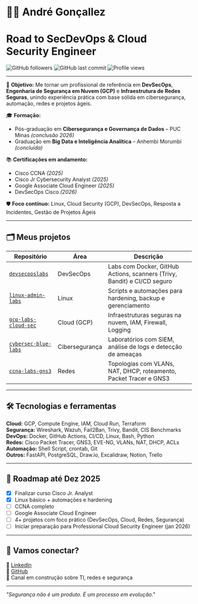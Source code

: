 # 👨‍💻 André Gonçallez 
# Road to SecDevOps & Cloud Security Engineer

![GitHub followers](https://img.shields.io/github/followers/AndreGoncallez?style=social)
![GitHub last commit](https://img.shields.io/github/last-commit/AndreGoncallez?label=Último%20commit)
![Profile views](https://komarev.com/ghpvc/?username=AndreGoncallez)

---

🎯 **Objetivo:** Me tornar um profissional de referência em **DevSecOps**, **Engenharia de Segurança em Nuvem (GCP)** e **Infraestrutura de Redes Seguras**, unindo experiência prática com base sólida em cibersegurança, automação, redes e projetos ágeis.

🎓 **Formação:**
- Pós-graduação em **Cibersegurança e Governança de Dados** – PUC Minas *(conclusão 2026)*
- Graduação em **Big Data e Inteligência Analítica** – Anhembi Morumbi *(concluída)*

📚 **Certificações em andamento:**
- Cisco CCNA *(2025)*
- Cisco Jr Cybersecurity Analyst *(2025)*
- Google Associate Cloud Engineer *(2025)*
- DevSecOps Cisco *(2026)*

🛡️ **Foco contínuo:** Linux, Cloud Security (GCP), DevSecOps, Resposta a Incidentes, Gestão de Projetos Ágeis

---

## 🗂️ Meus projetos

| Repositório | Área | Descrição |
|-------------|------|-----------|
| [`devsecopslabs`](https://github.com/AndreGoncallez/devsecopslabs) | DevSecOps | Labs com Docker, GitHub Actions, scanners (Trivy, Bandit) e CI/CD seguro |
| [`linux-admin-labs`](https://github.com/AndreGoncallez/linux-admin-labs) | Linux | Scripts e automações para hardening, backup e gerenciamento |
| [`gcp-labs-cloud-sec`](https://github.com/AndreGoncallez/gcp-labs-cloud-sec) | Cloud (GCP) | Infraestruturas seguras na nuvem, IAM, Firewall, Logging |
| [`cybersec-blue-labs`](https://github.com/AndreGoncallez/cybersec-blue-labs) | Cibersegurança | Laboratórios com SIEM, análise de logs e detecção de ameaças |
| [`ccna-labs-gns3`](https://github.com/AndreGoncallez/ccna-labs-gns3) | Redes | Topologias com VLANs, NAT, DHCP, roteamento, Packet Tracer e GNS3 |

---

## 🛠️ Tecnologias e ferramentas

**Cloud:** GCP, Compute Engine, IAM, Cloud Run, Terraform  
**Segurança:** Wireshark, Wazuh, Fail2Ban, Trivy, Bandit, CIS Benchmarks  
**DevOps:** Docker, GitHub Actions, CI/CD, Linux, Bash, Python  
**Redes:** Cisco Packet Tracer, GNS3, EVE-NG, VLANs, NAT, DHCP, ACLs  
**Automação:** Shell Script, crontab, Git  
**Outros:** FastAPI, PostgreSQL, Draw.io, Excalidraw, Notion, Trello

---

## 📍 Roadmap até Dez 2025

- [x] Finalizar curso Cisco Jr. Analyst
- [x] Linux básico + automações e hardening
- [ ] CCNA completo
- [ ] Google Associate Cloud Engineer
- [ ] 4+ projetos com foco prático (DevSecOps, Cloud, Redes, Segurança)
- [ ] Iniciar preparação para Professional Cloud Security Engineer (jan 2026)

---

## 🤝 Vamos conectar?

🔗 [LinkedIn](https://www.linkedin.com/in/andregoncallez/)  
🐙 [GitHub](https://github.com/AndreGoncallez)  
🎥 Canal em construção sobre TI, redes e segurança

---

_"Segurança não é um produto. É um processo em evolução."_
